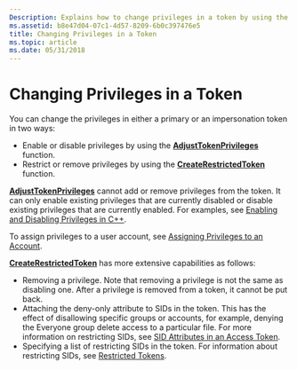 ```yaml
---
Description: Explains how to change privileges in a token by using the AdjustTokenPrivileges and CreateRestrictedToken functions.
ms.assetid: b8e47d04-07c1-4d57-8209-6b0c397476e5
title: Changing Privileges in a Token
ms.topic: article
ms.date: 05/31/2018
---
```


# Changing Privileges in a Token

You can change the privileges in either a primary or an impersonation token in two ways:

-   Enable or disable privileges by using the [**AdjustTokenPrivileges**](/windows/desktop/api/securitybaseapi/nf-securitybaseapi-adjusttokenprivileges) function.
-   Restrict or remove privileges by using the [**CreateRestrictedToken**](/windows/desktop/api/securitybaseapi/nf-securitybaseapi-createrestrictedtoken) function.

[**AdjustTokenPrivileges**](/windows/desktop/api/securitybaseapi/nf-securitybaseapi-adjusttokenprivileges) cannot add or remove privileges from the token. It can only enable existing privileges that are currently disabled or disable existing privileges that are currently enabled. For examples, see [Enabling and Disabling Privileges in C++](/windows/desktop/SecAuthZ/enabling-and-disabling-privileges-in-c--).

To assign privileges to a user account, see [Assigning Privileges to an Account](assigning-privileges-to-an-account.md).

[**CreateRestrictedToken**](/windows/desktop/api/securitybaseapi/nf-securitybaseapi-createrestrictedtoken) has more extensive capabilities as follows:

-   Removing a privilege. Note that removing a privilege is not the same as disabling one. After a privilege is removed from a token, it cannot be put back.
-   Attaching the deny-only attribute to SIDs in the token. This has the effect of disallowing specific groups or accounts, for example, denying the Everyone group delete access to a particular file. For more information on restricting SIDs, see [SID Attributes in an Access Token](/windows/desktop/SecAuthZ/sid-attributes-in-an-access-token).
-   Specifying a list of restricting SIDs in the token. For information about restricting SIDs, see [Restricted Tokens](/windows/desktop/SecAuthZ/restricted-tokens).

 

 